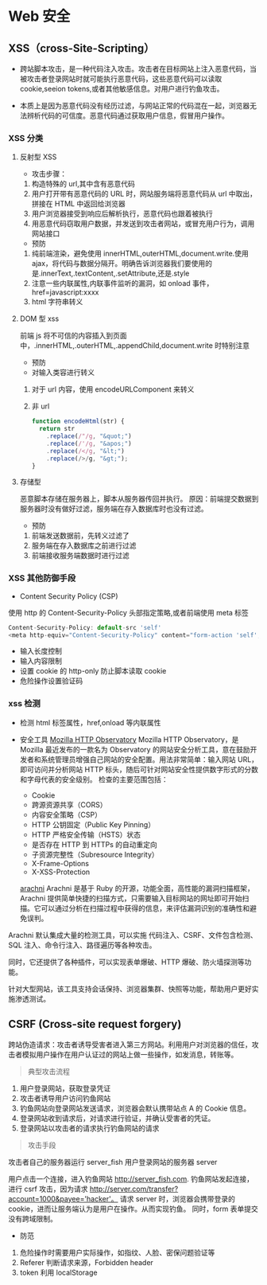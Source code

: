# Web 安全

## XSS（cross-Site-Scripting）

- 跨站脚本攻击，是一种代码注入攻击。攻击者在目标网站上注入恶意代码，当被攻击者登录网站时就可能执行恶意代码，这些恶意代码可以读取 cookie,seeion tokens,或者其他敏感信息。对用户进行钓鱼攻击。

- 本质上是因为恶意代码没有经历过滤，与网站正常的代码混在一起，浏览器无法辨析代码的可信度。恶意代码通过获取用户信息，假冒用户操作。

### XSS 分类

1. 反射型 XSS

   - 攻击步骤：

   1. 构造特殊的 url,其中含有恶意代码
   2. 用户打开带有恶意代码的 URL 时，网站服务端将恶意代码从 url 中取出，拼接在 HTML 中返回给浏览器
   3. 用户浏览器接受到响应后解析执行，恶意代码也跟着被执行
   4. 用恶意代码窃取用户数据，并发送到攻击者网站，或冒充用户行为，调用网站接口

   - 预防

   1. 纯前端渲染，避免使用 innerHTML,outerHTML,document.write.使用 ajax，将代码与数据分隔开。明确告诉浏览器我们要使用的是.innerText,.textContent,.setAttribute,还是.style
   2. 注意一些内联属性,内联事件监听的漏洞，如 onload 事件，href=javascript:xxxx
   3. html 字符串转义

2. DOM 型 xss

   前端 js 将不可信的内容插入到页面中，.innerHTML,.outerHTML,.appendChild,document.write 时特别注意

   - 预防
   - 对输入类容进行转义

   1. 对于 url 内容，使用 encodeURLComponent 来转义
   2. 非 url

      ```javascript
      function encodeHtml(str) {
        return str
          .replace(/"/g, "&quot;")
          .replace(/'/g, "&apos;")
          .replace(/</g, "&lt;")
          .replace(/>/g, "&gt;");
      }
      ```

3. 存储型

   恶意脚本存储在服务器上，脚本从服务器传回并执行。
   原因：前端提交数据到服务器时没有做好过滤，服务端在存入数据库时也没有过滤。

   - 预防

   1. 前端发送数据前，先转义过滤了
   2. 服务端在存入数据库之前进行过滤
   3. 前端接收服务端数据时进行过滤

### XSS 其他防御手段

- Content Security Policy (CSP)

使用 http 的 Content-Security-Policy 头部指定策略,或者前端使用 meta 标签

```javascript
Content-Security-Policy: default-src 'self'
<meta http-equiv="Content-Security-Policy" content="form-action 'self';">
```

- 输入长度控制
- 输入内容限制
- 设置 cookie 的 http-only 防止脚本读取 cookie
- 危险操作设置验证码

### xss 检测

- 检测 html 标签属性，href,onload 等内联属性
- 安全工具
  [Mozilla HTTP Observatory](https://github.com/mozilla/http-observatory/)
  Mozilla HTTP Observatory，是 Mozilla 最近发布的一款名为 Observatory 的网站安全分析工具，意在鼓励开发者和系统管理员增强自己网站的安全配置。用法非常简单：输入网站 URL，即可访问并分析网站 HTTP 标头，随后可针对网站安全性提供数字形式的分数和字母代表的安全级别。
  检查的主要范围包括：

  - Cookie
  - 跨源资源共享（CORS）
  - 内容安全策略（CSP）
  - HTTP 公钥固定（Public Key Pinning）
  - HTTP 严格安全传输（HSTS）状态
  - 是否存在 HTTP 到 HTTPs 的自动重定向
  - 子资源完整性（Subresource Integrity）
  - X-Frame-Options
  - X-XSS-Protection

  [arachni](https://github.com/Arachni/arachni)
  Arachni 是基于 Ruby 的开源，功能全面，高性能的漏洞扫描框架，Arachni 提供简单快捷的扫描方式，只需要输入目标网站的网址即可开始扫描。它可以通过分析在扫描过程中获得的信息，来评估漏洞识别的准确性和避免误判。

Arachni 默认集成大量的检测工具，可以实施 代码注入、CSRF、文件包含检测、SQL 注入、命令行注入、路径遍历等各种攻击。

同时，它还提供了各种插件，可以实现表单爆破、HTTP 爆破、防火墙探测等功能。

针对大型网站，该工具支持会话保持、浏览器集群、快照等功能，帮助用户更好实施渗透测试。

## CSRF (Cross-site request forgery)

跨站伪造请求：攻击者诱导受害者进入第三方网站。利用用户对浏览器的信任，攻击者模拟用户操作在用户认证过的网站上做一些操作，如发消息，转账等。

> 典型攻击流程

1. 用户登录网站，获取登录凭证
2. 攻击者诱导用户访问钓鱼网站
3. 钓鱼网站向登录网站发送请求，浏览器会默认携带站点 A 的 Cookie 信息。
4. 登录网站收到请求后，对请求进行验证，并确认受害者的凭证。
5. 登录网站以攻击者的请求执行钓鱼网站的请求

> 攻击手段

攻击者自己的服务器运行 server_fish
用户登录网站的服务器 server

用户点击一个连接，进入钓鱼网站 http://server_fish.com.
钓鱼网站发起连接，进行 csrf 攻击，因为请求 http://server.com/transfer?account=1000&payee='hacker'。
请求 server 时，浏览器会携带登录的 cookie，进而让服务端认为是用户在操作。从而实现钓鱼。
同时，form 表单提交没有跨域限制。

- 防范

1. 危险操作时需要用户实际操作，如指纹、人脸、密保问题验证等
2. Referer 判断请求来源，Forbidden header
3. token 利用 localStorage
